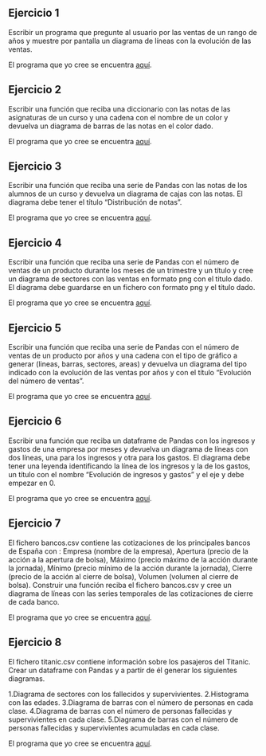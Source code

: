 Ejercicio 1
-----------

Escribir un programa que pregunte al usuario por las ventas de un rango de años y muestre por pantalla un diagrama de líneas con la evolución de las ventas.

El programa que yo cree se encuentra [aquí](https://github.com/SyZeck/Ejercicios-de-Programacion-con-Python/tree/main/Librer%C3%ADa%20Matplotlib/Ejercicio%201).

Ejercicio 2
-----------

Escribir una función que reciba una diccionario con las notas de las asignaturas de un curso y una cadena con el nombre de un color y devuelva un diagrama de barras de las notas en el color dado.

El programa que yo cree se encuentra [aquí](https://github.com/SyZeck/Ejercicios-de-Programacion-con-Python/tree/main/Librer%C3%ADa%20Matplotlib/Ejercicio%202).

Ejercicio 3
-----------

Escribir una función que reciba una serie de Pandas con las notas de los alumnos de un curso y devuelva un diagrama de cajas con las notas. El diagrama debe tener el título “Distribución de notas”.

El programa que yo cree se encuentra [aquí](https://github.com/SyZeck/Ejercicios-de-Programacion-con-Python/tree/main/Librer%C3%ADa%20Matplotlib/Ejercicio%203).

Ejercicio 4
-----------

Escribir una función que reciba una serie de Pandas con el número de ventas de un producto durante los meses de un trimestre y un título y cree un diagrama de sectores con las ventas en formato png con el titulo dado. El diagrama debe guardarse en un fichero con formato png y el título dado.

El programa que yo cree se encuentra [aquí](https://github.com/SyZeck/Ejercicios-de-Programacion-con-Python/tree/main/Librer%C3%ADa%20Matplotlib/Ejercicio%204).

Ejercicio 5
-----------

Escribir una función que reciba una serie de Pandas con el número de ventas de un producto por años y una cadena con el tipo de gráfico a generar (lineas, barras, sectores, areas) y devuelva un diagrama del tipo indicado con la evolución de las ventas por años y con el título “Evolución del número de ventas”.

El programa que yo cree se encuentra [aquí](https://github.com/SyZeck/Ejercicios-de-Programacion-con-Python/tree/main/Librer%C3%ADa%20Matplotlib/Ejercicio%205).

Ejercicio 6
-----------

Escribir una función que reciba un dataframe de Pandas con los ingresos y gastos de una empresa por meses y devuelva un diagrama de líneas con dos líneas, una para los ingresos y otra para los gastos. El diagrama debe tener una leyenda identificando la línea de los ingresos y la de los gastos, un título con el nombre “Evolución de ingresos y gastos” y el eje y debe empezar en 0.

El programa que yo cree se encuentra [aquí](https://github.com/SyZeck/Ejercicios-de-Programacion-con-Python/tree/main/Librer%C3%ADa%20Matplotlib/Ejercicio%206).

Ejercicio 7
-----------

El fichero bancos.csv contiene las cotizaciones de los principales bancos de España con : Empresa (nombre de la empresa), Apertura (precio de la acción a la apertura de bolsa), Máximo (precio máximo de la acción durante la jornada), Mínimo (precio mínimo de la acción durante la jornada), Cierre (precio de la acción al cierre de bolsa), Volumen (volumen al cierre de bolsa). Construir una función reciba el fichero bancos.csv y cree un diagrama de líneas con las series temporales de las cotizaciones de cierre de cada banco.

El programa que yo cree se encuentra [aquí]().

Ejercicio 8
-----------

El fichero titanic.csv contiene información sobre los pasajeros del Titanic. Crear un dataframe con Pandas y a partir de él generar los siguientes diagramas.

1.Diagrama de sectores con los fallecidos y supervivientes.
2.Histograma con las edades.
3.Diagrama de barras con el número de personas en cada clase.
4.Diagrama de barras con el número de personas fallecidas y supervivientes en cada clase.
5.Diagrama de barras con el número de personas fallecidas y supervivientes acumuladas en cada clase.

El programa que yo cree se encuentra [aquí]().

